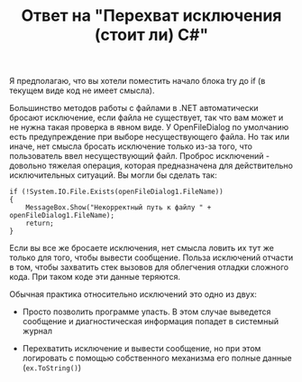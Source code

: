 ﻿---
title: "Ответ на \"Перехват исключения (стоит ли) C#\""
se.owner.user_id: 240512
se.owner.display_name: "MSDN.WhiteKnight"
se.owner.link: "https://ru.stackoverflow.com/users/240512/msdn-whiteknight"
se.answer_id: 1046572
se.question_id: 1046558
se.post_type: answer
se.score: 1
se.is_accepted: True
---
<p>Я предполагаю, что вы хотели поместить начало блока try до if (в текущем виде код не имеет смысла).</p>

<p>Большинство методов работы с файлами в .NET автоматически бросают исключение, если файла не существует, так что вам может и не нужна такая проверка в явном виде. У OpenFileDialog по умолчанию есть предупреждение при выборе несуществующего файла. Но так или иначе, нет смысла бросать исключение только из-за того, что пользователь ввел несуществующий файл. Проброс исключений - довольно тяжелая операция, которая предназначена для действительно исключительных ситуаций. Вы могли бы сделать так:</p>

<pre><code>if (!System.IO.File.Exists(openFileDialog1.FileName))
{
    MessageBox.Show("Некорректный путь к файлу " + openFileDialog1.FileName);
    return;
}
</code></pre>

<p>Если вы все же бросаете исключения, нет смысла ловить их тут же только для того, чтобы вывести сообщение. Польза исключений отчасти в том, чтобы захватить стек вызовов для облегчения отладки сложного кода. При таком коде эти данные теряются.</p>

<p>Обычная практика относительно исключений это одно из двух:</p>

<ul>
<li><p>Просто позволить программе упасть. В этом случае выведется сообщение и диагностическая информация попадет в системный журнал</p></li>
<li><p>Перехватить исключение и вывести сообщение, но при этом логировать с помощью собственного механизма его полные данные (<code>ex.ToString()</code>)</p></li>
</ul>
